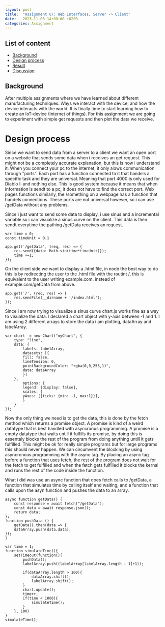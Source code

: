 ```yaml
---
layout: post
title:  "Assignment 07: Web Interfaces, Server -> Client"
date:   2023-11-03 14:00:00 +0200
categories: Assignment
--- 
```



## List of content

- [Background](#background)
- [Design process](#design-process)
- [Result](#result)
- [Discussion](#discussion)


## Background

After multiple assignments where we have learned about different manufacturing techniques. Ways we interact with the device, and how the device interacts with the world. It is finally time to start learning how to create an IoT-device (Internet of things). For this assignment we are going to experiment with simple get requests and then plot the data we receive. 

# Design process

Since we want to send data from a server to a client we want an open port on a website that sends some data when i receives an get request. This might not be a completely accurate explanation, but this is how i understand it. When you connect your pc to the internet, it only alows communication through "ports". Each port has a function connected to it that handels a specific task and they are universal. Meaning that port 4000 is only used for Diablo II and nothing else. This is good system because it means that when information is sendt to a pc, it does not have to find the correct port. Web pages functions similarly, the /something on a webpage has a function that handels connections. These ports are not universal however, so i can use /getData without any problems.


Since i just want to send some data to display, i use sinus and a incremental variable so i can visualize a sinus curve on the client. This data is then sendt everytime the pathing /getData receives an request.

```
var time = 0;
const timeUnit = 0.1

app.get('/getData', (req, res) => {
    res.send({data: Math.sin(time*timeUnit)});
    time +=1;
});    
```


On the client side we want to display a .html file, in node the best way to do this is by redirecting the user to the .html file with the routint /, this is equivalent to the user writing example.com. instead of example.com/getData from above.

```
app.get('/', (req, res) => {
    res.sendFile(__dirname + '/index.html');
});
```

Since i am now trying to visualize a sinus curve chart.js works fine as a way to visualize the data. I declared a chart object with y-axis between -1 and 1. I am using 2 different arrays to store the data i am plotting, dataArray and labelArray.

```
var chart  = new Chart("myChart", {
    type: "line",
    data: {
        labels: labelArray,
        datasets: [{
        fill: false,
        lineTension: 0,
        pointBackgroundColor: "rgba(0,0,255,1)",
        data: dataArray
        }]
    },
        options: {
        legend: {display: false},
        scales: {
        yAxes: [{ticks: {min: -1, max:1}}],
        }
    }
});
```


Now the only thing we need is to get the data, this is done by the fetch method which returns a promise object. A promise is kind of a weird datatype that is best handled with asyncronus programming. A promise is a empty datatype that waits untill it fulfills its promise, by doing this is essentaly blocks the rest of the program from doing anything untill it gets fulfilled. This might be ok for really simple programs but for large programs this should never happen. We can circumvent the blocking by using asyncronous programming with the async tag. By placing an async tag before a function that uses fetch, the rest of the program does not wait for the fetch to get fulfilled and when the fetch gets fulfilled it blocks the kernal and runs the rest of the code inside the function.

What i did was use an async function that does fetch calls to /getData, a function that simulates time by calling itself and waiting, and a function that calls upon the asyn function and pushes the data to an array.

```
async function getData() {
    const response = await fetch("/getData");
    const data = await response.json();
    return data;
};
function pushData () {
    getData().then(data => {
    dataArray.push(data.data);
});
}

var time = 1;
function simulateTime(){
    setTimeout(function(){
        pushData();
        labelArray.push((labelArray[labelArray.length - 1]+1));
        
        if(dataArray.length > 100){
            dataArray.shift();
            labelArray.shift();
        }
        chart.update();
        time++;
        if(time < 1000){
            simulateTime();
        }
    }, 100)
}
simulateTime();
```



